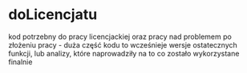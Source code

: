 # doLicencjatu
kod potrzebny do pracy licencjackiej oraz pracy nad problemem po złożeniu pracy - duża część kodu to wcześnieje wersje ostatecznych funkcji, lub analizy, które naprowadziły na to
co zostało wykorzystane finalnie
